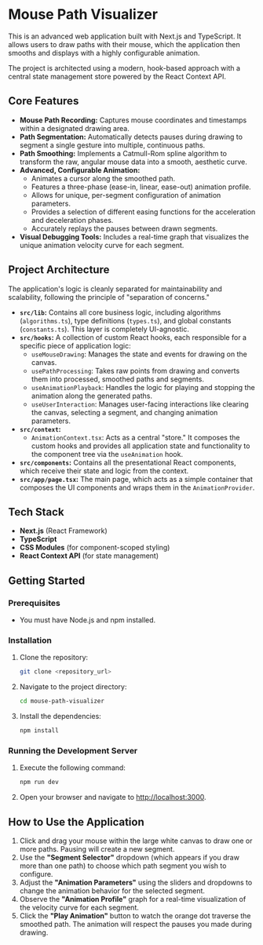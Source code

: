 # Mouse Path Visualizer

This is an advanced web application built with Next.js and TypeScript. It allows users to draw paths with their mouse, which the application then smooths and displays with a highly configurable animation.

The project is architected using a modern, hook-based approach with a central state management store powered by the React Context API.

## Core Features

-   **Mouse Path Recording:** Captures mouse coordinates and timestamps within a designated drawing area.
-   **Path Segmentation:** Automatically detects pauses during drawing to segment a single gesture into multiple, continuous paths.
-   **Path Smoothing:** Implements a Catmull-Rom spline algorithm to transform the raw, angular mouse data into a smooth, aesthetic curve.
-   **Advanced, Configurable Animation:**
    -   Animates a cursor along the smoothed path.
    -   Features a three-phase (ease-in, linear, ease-out) animation profile.
    -   Allows for unique, per-segment configuration of animation parameters.
    -   Provides a selection of different easing functions for the acceleration and deceleration phases.
    -   Accurately replays the pauses between drawn segments.
-   **Visual Debugging Tools:** Includes a real-time graph that visualizes the unique animation velocity curve for each segment.

## Project Architecture

The application's logic is cleanly separated for maintainability and scalability, following the principle of "separation of concerns."

-   **`src/lib`:** Contains all core business logic, including algorithms (`algorithms.ts`), type definitions (`types.ts`), and global constants (`constants.ts`). This layer is completely UI-agnostic.
-   **`src/hooks`:** A collection of custom React hooks, each responsible for a specific piece of application logic:
    -   `useMouseDrawing`: Manages the state and events for drawing on the canvas.
    -   `usePathProcessing`: Takes raw points from drawing and converts them into processed, smoothed paths and segments.
    -   `useAnimationPlayback`: Handles the logic for playing and stopping the animation along the generated paths.
    -   `useUserInteraction`: Manages user-facing interactions like clearing the canvas, selecting a segment, and changing animation parameters.
-   **`src/context`:**
    -   `AnimationContext.tsx`: Acts as a central "store." It composes the custom hooks and provides all application state and functionality to the component tree via the `useAnimation` hook.
-   **`src/components`:** Contains all the presentational React components, which receive their state and logic from the context.
-   **`src/app/page.tsx`:** The main page, which acts as a simple container that composes the UI components and wraps them in the `AnimationProvider`.

## Tech Stack

-   **Next.js** (React Framework)
-   **TypeScript**
-   **CSS Modules** (for component-scoped styling)
-   **React Context API** (for state management)

## Getting Started

### Prerequisites

-   You must have Node.js and npm installed.

### Installation

1.  Clone the repository:
    ```bash
    git clone <repository_url>
    ```
2.  Navigate to the project directory:
    ```bash
    cd mouse-path-visualizer
    ```
3.  Install the dependencies:
    ```bash
    npm install
    ```

### Running the Development Server

1.  Execute the following command:
    ```bash
    npm run dev
    ```
2.  Open your browser and navigate to [http://localhost:3000](http://localhost:3000).

## How to Use the Application

1.  Click and drag your mouse within the large white canvas to draw one or more paths. Pausing will create a new segment.
2.  Use the **"Segment Selector"** dropdown (which appears if you draw more than one path) to choose which path segment you wish to configure.
3.  Adjust the **"Animation Parameters"** using the sliders and dropdowns to change the animation behavior for the selected segment.
4.  Observe the **"Animation Profile"** graph for a real-time visualization of the velocity curve for each segment.
5.  Click the **"Play Animation"** button to watch the orange dot traverse the smoothed path. The animation will respect the pauses you made during drawing.
